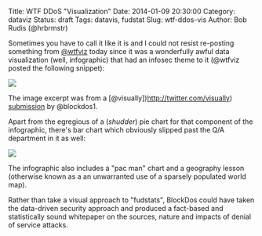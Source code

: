 Title: WTF DDoS "Visualization"
Date: 2014-01-09 20:30:00
Category: dataviz
Status: draft
Tags: datavis, fudstat
Slug: wtf-ddos-vis
Author: Bob Rudis (@hrbrmstr)

Sometimes you have to call it like it is and I could not resist re-posting something from [@wtfviz](https://twitter.com/wtfviz) today since it was a wonderfully awful data visualization (well, infographic) that had an infosec theme to it (@wtfviz posted the following snippet):

<img src="/blog/images/2014/01/wtf01.png" style="max-width:100%"/>

The image excerpt was from a [@visually])http://twitter.com/visually) [submission](http://visual.ly/global-trends-ddos-attacks) by @blockdos1.

Apart from the egregious of a (_shudder_) pie chart for that component of the infographic, there's bar chart which obviously slipped past the Q/A department in it as well:

<img src="/blog/images/2014/01/wtf02.png" style="max-width:100%"/>

The infographic also includes a "pac man" chart and a geography lesson (otherwise known as a an unwarranted use of a sparsely populated world map).

Rather than take a visual approach to "fudstats", BlockDos could have taken the data-driven security approach and produced a fact-based and statistically sound whitepaper on the sources, nature and impacts of denial of service attacks.